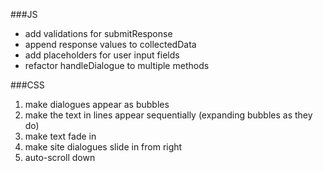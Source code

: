 ###JS
* add validations for submitResponse
* append response values to collectedData
* add placeholders for user input fields
* refactor handleDialogue to multiple methods

###CSS
1. make dialogues appear as bubbles
2. make the text in lines appear sequentially (expanding bubbles as they do)
3. make text fade in
4. make site dialogues slide in from right
5. auto-scroll down
